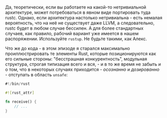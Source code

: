 Да, теоретически, если вы работаете на какой-то нетривиальной архитектуре, может потребоваться в явном виде портировать туда rustc. Однако, если архитектура настолько нетривиальна - есть немалая вероятность, что на неё не существует даже LLVM, а следовательно, rustc будет в любом случае бессилен. А для более стандартных случаев, как правило, рабочий вариант уже имеется в нашем распоряжении.
Используйте `rustup`. Не будьте такими, как Алекс.

Что же до кода - в этом эпизоде я старался максимально проиллюстрировать те элементы Rust, которые позиционируются как его сильные стороны: "бесстрашная конкурентность", модульная структура, строгая типизация всего и вся, - и в то же время не забыть и о том, что в некоторых случаях приходится - _осознанно_ и _дозированно_ - отступать в область `unsafe`:

```rust
#!/bin/rust

#![rust_attr]

fn receive() {
    // ...
}
```